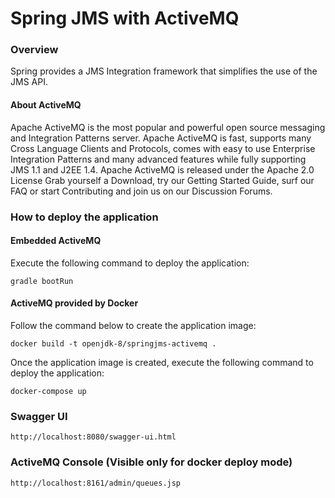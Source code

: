 # Spring JMS with ActiveMQ

### Overview
Spring provides a JMS Integration framework that simplifies the use of the JMS API.

#### About ActiveMQ
Apache ActiveMQ is the most popular and powerful open source messaging and Integration Patterns server.
Apache ActiveMQ is fast, supports many Cross Language Clients and Protocols, comes with easy to use Enterprise Integration Patterns and many advanced features while fully supporting JMS 1.1 and J2EE 1.4. Apache ActiveMQ is released under the Apache 2.0 License
Grab yourself a Download, try our Getting Started Guide, surf our FAQ or start Contributing and join us on our Discussion Forums.

### How to deploy the application

#### Embedded ActiveMQ
Execute the following command to deploy the application:

```gradle bootRun```

#### ActiveMQ provided by Docker
Follow the command below to create the application image:

```docker build -t openjdk-8/springjms-activemq .```

Once the application image is created, execute the following command to deploy the application:

```docker-compose up```

### Swagger UI
```http://localhost:8080/swagger-ui.html```

### ActiveMQ Console (Visible only for docker deploy mode)
```http://localhost:8161/admin/queues.jsp```




